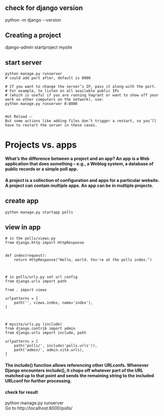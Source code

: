 ## check for django version
python -m django --version

## Creating a project
django-admin startproject mysite

## start server
```
python manage.py runserver
# could add port after, default is 8000

# If you want to change the server’s IP, pass it along with the port. 
# For example, to listen on all available public IPs 
# (which is useful if you are running Vagrant or want to show off your work on other computers on the network), use:
python manage.py runserver 0:8000


Hot Reload ✅
But some actions like adding files don’t trigger a restart, so you’ll have to restart the server in these cases.
```

# Projects vs. apps
#### What’s the difference between a project and an app? An app is a Web application that does something – e.g., a Weblog system, a database of public records or a simple poll app. 
#### A project is a collection of configuration and apps for a particular website. A project can contain multiple apps. An app can be in multiple projects.

## create app
```
python manage.py startapp polls
```

## view in app
```
# in the polls/views.py
from django.http import HttpResponse


def index(request):
    return HttpResponse("Hello, world. You're at the polls index.")



# in polls/urls.py set url config
from django.urls import path

from . import views

urlpatterns = [
    path('', views.index, name='index'),
]



# mysite/urls.py (include)
from django.contrib import admin
from django.urls import include, path

urlpatterns = [
    path('polls/', include('polls.urls')),
    path('admin/', admin.site.urls),
]
```
#### The include() function allows referencing other URLconfs. Whenever Django encounters include(), it chops off whatever part of the URL matched up to that point and sends the remaining string to the included URLconf for further processing.

#### check for result
python manage.py runserver  
Go to http://localhost:8000/polls/ 
